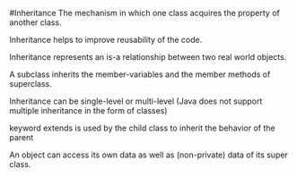 #Inheritance
The mechanism in which one class acquires the property of another class.

Inheritance helps to improve reusability of the code.

Inheritance represents an is-a relationship between two real world objects.

A subclass inherits the member-variables and the member methods of superclass.

Inheritance can be single-level or multi-level (Java does not support multiple inheritance in the form of classes)

keyword extends is used by the child class to inherit the behavior of the parent

An object can access its own data as well as (non-private) data of its super class.

